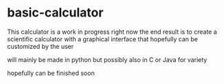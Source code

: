 # basic-calculator

This calculator is a work in progress right now 
the end result is to create a scientific calculator with a graphical interface that hopefully can be customized by the user

will mainly be made in python but possibly also in C or Java for variety


hopefully can be finished soon



